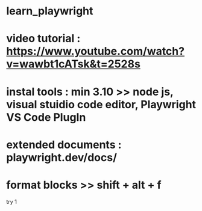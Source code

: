 # learn_playwright
# video tutorial : https://www.youtube.com/watch?v=wawbt1cATsk&t=2528s
# instal tools : min 3.10 >> node js, visual stuidio code editor, Playwright VS Code PlugIn 
# extended documents : playwright.dev/docs/


# format blocks >> shift + alt + f

try 1
